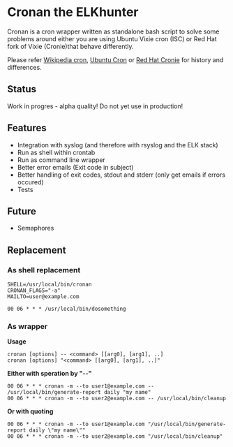 # Cronan the ELKhunter

Cronan is a cron wrapper written as standalone bash script to solve some problems around either you are using Ubuntu Vixie cron (ISC) or Red Hat fork of Vixie (Cronie)that behave differently.

Please refer [Wikipedia cron](https://en.wikipedia.org/wiki/Cron), [Ubuntu Cron](https://wiki.ubuntuusers.de/Cron/) or [Red Hat Cronie](https://access.redhat.com/documentation/en-us/red_hat_enterprise_linux/6/html/deployment_guide/ch-automating_system_tasks) for history and differences. 

## Status

Work in progres - alpha quality! Do not yet use in production!


## Features

- Integration with syslog (and therefore with rsyslog and the ELK stack)
- Run as shell within crontab
- Run as command line wrapper
- Better error emails (Exit code in subject)
- Better handling of exit codes, stdout and stderr (only get emails if errors occured)
- Tests

## Future 

- Semaphores
 
## Replacement

### As shell replacement
```
SHELL=/usr/local/bin/cronan
CRONAN_FLAGS="-a"
MAILTO=user@example.com

00 06 * * * /usr/local/bin/dosomething
```

### As wrapper

**Usage**
```
cronan [options] -- <command> [[arg0], [arg1], ..]
cronan [options] "<command> [[arg0], [arg1], ..]"
```
    
**Either with speration by "--"**
```
00 06 * * * cronan -m --to user1@example.com -- /usr/local/bin/generate-report daily "my name"
00 06 * * * cronan -m --to user2@example.com -- /usr/local/bin/cleanup
```

**Or with quoting**
```
00 06 * * * cronan -m --to user1@example.com "/usr/local/bin/generate-report daily \"my name\""
00 06 * * * cronan -m --to user2@example.com "/usr/local/bin/cleanup"
```

